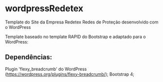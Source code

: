 # wordpressRedetex
Template do Site da Empresa Redetex Redes de Proteção desenvolvido com o WordPress

Template baseado no template RAPID do Bootstrap e adaptado para o WordPress:

## Dependências:

Plugin 'flexy_breadcrumb' do WordPress (https://wordpress.org/plugins/flexy-breadcrumb/);
Bootstrap 4;